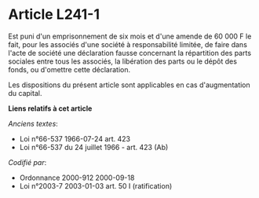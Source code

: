 # Article L241-1

Est puni d'un emprisonnement de six mois et d'une amende de 60 000 F le fait, pour les associés d'une société à
responsabilité limitée, de faire dans l'acte de société une déclaration fausse concernant la répartition des parts sociales
entre tous les associés, la libération des parts ou le dépôt des fonds, ou d'omettre cette déclaration.

Les dispositions du présent article sont applicables en cas d'augmentation du capital.

**Liens relatifs à cet article**

_Anciens textes_:

  - Loi n°66-537 1966-07-24 art. 423
  - Loi n°66-537 du 24 juillet 1966 - art. 423 (Ab)

_Codifié par_:

  - Ordonnance 2000-912 2000-09-18
  - Loi n°2003-7 2003-01-03 art. 50 I (ratification)

